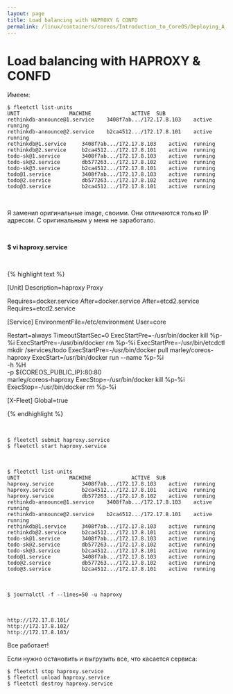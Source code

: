 ```yaml
---
layout: page
title: Load balancing with HAPROXY & CONFD
permalink: /linux/containers/coreos/Introduction_to_CoreOS/Deploying_A_DatabaseBacked_Web_Application/Load_Balancing_With_HAProxy_confd/
---
```



# Load balancing with HAPROXY & CONFD


Имеем:

    $ fleetctl list-units
    UNIT				MACHINE				ACTIVE	SUB
    rethinkdb-announce@1.service	3408f7ab.../172.17.8.103	active	running
    rethinkdb-announce@2.service	b2ca4512.../172.17.8.101	active	running
    rethinkdb@1.service		3408f7ab.../172.17.8.103	active	running
    rethinkdb@2.service		b2ca4512.../172.17.8.101	active	running
    todo-sk@1.service		3408f7ab.../172.17.8.103	active	running
    todo-sk@2.service		db577263.../172.17.8.102	active	running
    todo-sk@3.service		b2ca4512.../172.17.8.101	active	running
    todo@1.service			3408f7ab.../172.17.8.103	active	running
    todo@2.service			db577263.../172.17.8.102	active	running
    todo@3.service			b2ca4512.../172.17.8.101	active	running


<br/>

Я заменил оригинальные image, своими. Они отличаются только IP адресом.
С оригинальным у меня не заработало.

<br/>

 **$ vi haproxy.service**


<br/>

{% highlight text %}

[Unit]
Description=haproxy Proxy

Requires=docker.service
After=docker.service
After=etcd2.service
Requires=etcd2.service

[Service]
EnvironmentFile=/etc/environment
User=core

Restart=always
TimeoutStartSec=0
ExecStartPre=-/usr/bin/docker kill %p-%i
ExecStartPre=-/usr/bin/docker rm %p-%i
ExecStartPre=-/usr/bin/etcdctl mkdir /services/todo
ExecStartPre=-/usr/bin/docker pull marley/coreos-haproxy
ExecStart=/usr/bin/docker run --name %p-%i \
      -h %H \
      -p ${COREOS_PUBLIC_IP}:80:80 \
      marley/coreos-haproxy
ExecStop=-/usr/bin/docker kill %p-%i
ExecStop=-/usr/bin/docker rm %p-%i

[X-Fleet]
Global=true

{% endhighlight %}


<br/>

    $ fleetctl submit haproxy.service
    $ fleetctl start haproxy.service

<br/>

    $ fleetctl list-units
    UNIT				MACHINE				ACTIVE	SUB
    haproxy.service			3408f7ab.../172.17.8.103	active	running
    haproxy.service			b2ca4512.../172.17.8.101	active	running
    haproxy.service			db577263.../172.17.8.102	active	running
    rethinkdb-announce@1.service	3408f7ab.../172.17.8.103	active	running
    rethinkdb-announce@2.service	b2ca4512.../172.17.8.101	active	running
    rethinkdb@1.service		3408f7ab.../172.17.8.103	active	running
    rethinkdb@2.service		b2ca4512.../172.17.8.101	active	running
    todo-sk@1.service		3408f7ab.../172.17.8.103	active	running
    todo-sk@2.service		db577263.../172.17.8.102	active	running
    todo-sk@3.service		b2ca4512.../172.17.8.101	active	running
    todo@1.service			3408f7ab.../172.17.8.103	active	running
    todo@2.service			db577263.../172.17.8.102	active	running
    todo@3.service			b2ca4512.../172.17.8.101	active	running


<br/>

    $ journalctl -f --lines=50 -u haproxy

<br/>

    http://172.17.8.101/
    http://172.17.8.102/
    http://172.17.8.103/


Все работает!


Если нужно остановить и выгрузить все, что касается сервиса:

    $ fleetctl stop haproxy.service
    $ fleetctl unload haproxy.service
    $ fleetctl destroy haproxy.service
